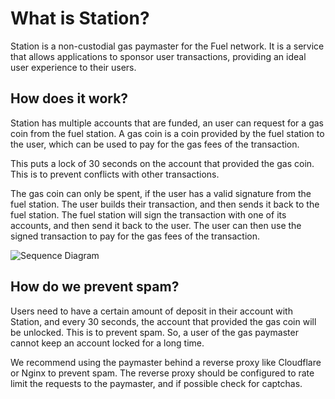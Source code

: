 # What is Station?

Station is a non-custodial gas paymaster for the Fuel network. It is a service that allows applications to sponsor user transactions, providing an ideal user experience to their users.

## How does it work?

Station has multiple accounts that are funded, an user can request for a gas coin from the fuel station. A gas coin is a coin provided by the fuel station to the user, which can be used to pay for the gas fees of the transaction.

This puts a lock of 30 seconds on the account that provided the gas coin. This is to prevent conflicts with other transactions.

The gas coin can only be spent, if the user has a valid signature from the fuel station. The user builds their transaction, and then sends it back to the fuel station. The fuel station will sign the transaction with one of its accounts, and then send it back to the user. The user can then use the signed transaction to pay for the gas fees of the transaction.

<img src="https://github.com/bajpai244/fuel-station/blob/main/fuel-station-book/assets/1-sequence-diagram.png?raw=true" alt="Sequence Diagram" style="max-width: 600px;">

## How do we prevent spam?

Users need to have a certain amount of deposit in their account with Station, and every 30 seconds, the account that provided the gas coin will be unlocked. This is to prevent spam. So, a user of the gas paymaster cannot keep an account locked for a long time.

We recommend using the paymaster behind a reverse proxy like Cloudflare or Nginx to prevent spam. The reverse proxy should be configured to rate limit the requests to the paymaster, and if possible check for captchas.
